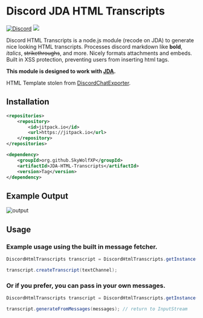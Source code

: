 # Discord JDA HTML Transcripts

[![Discord](https://img.shields.io/discord/1055244032105787472?style=for-the-badge&logo=discord&logoColor=%23ffffff&label=Discord&labelColor=%235865f2)](https://discord.gg/QmYE4Gngxz)
[![](https://jitpack.io/v/SkyWolfXP/JDA-HTML-Transcripts.svg)](https://jitpack.io/#SkyWolfXP/JDA-HTML-Transcripts)

Discord HTML Transcripts is a node.js module (recode on JDA) to generate nice looking HTML transcripts. Processes
discord markdown like **bold**, *italics*, ~~strikethroughs~~, and more. Nicely formats attachments and embeds. Built in
XSS protection, preventing users from inserting html tags.

**This module is designed to work with [JDA](https://github.com/DV8FromTheWorld/JDA).**

HTML Template stolen from [DiscordChatExporter](https://github.com/Tyrrrz/DiscordChatExporter).

## Installation

```xml
<repositories>
    <repository>
        <id>jitpack.io</id>
        <url>https://jitpack.io</url>
    </repository>
</repositories>
```

```xml
<dependency>
    <groupId>org.github.SkyWolfXP</groupId>
    <artifactId>JDA-HTML-Transcripts</artifactId>
    <version>Tag</version>
</dependency>
```

## Example Output

![output](https://img.derock.dev/5f5q0a.png)

## Usage

### Example usage using the built in message fetcher.

```java
DiscordHtmlTranscripts transcript = DiscordHtmlTranscripts.getInstance();

transcript.createTranscript(textChannel);
```

### Or if you prefer, you can pass in your own messages.

```java
DiscordHtmlTranscripts transcript = DiscordHtmlTranscripts.getInstance();

transcript.generateFromMessages(messages); // return to InputStream
```